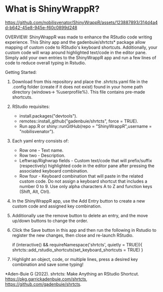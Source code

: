 




<h1>What is ShinyWrappR?</h1>

https://github.com/nobilisvenator/ShinyWrappR/assets/123887893/314d4a4d-b642-45e8-945e-f60c0899d248




OVERVIEW:
ShinyWrappR was made to enhance the RStudio code writing experience.  This Shiny app and the gadenbuie/shrtcts* package allow mapping of custom code to RStudio's keyboard shortcuts.  Additionally, your custom code will wrap around highlighted text/code in the editor pane.  Simply add your own entries to the ShinyWrappR app and run a few lines of code to reduce overall typing in Rstudio.

Getting Started:
1. Download from this repository and place the .shrtcts.yaml file in the .config folder (create if it does not exist) found in your home path directory (windows-> %userprofile%).  This file contains pre-made shortcuts.

2. RStudio requisites:
	* install.packages("devtools").
	* remotes::install_github("gadenbuie/shrtcts", force = TRUE).
 	* Run app.R or shiny::runGitHub(repo = "ShinyWrappR",username = "nobilisvenator").

3. Each yaml entry consists of: 
	* Row one - Text name.
	* Row two - Description.  
	* Leftwrap/Righwrap fields - Custom text/code that will prefix/suffix (respectively) 
 	  highlighted code in the editor pane after pressing the associated keyboard combination.
	* Row four - Keyboard combination that will paste in the related custom code.
 	  Do not assign a keyboard shortcut that includes a number 0 to 9.  Use only alpha
    	  characters A to Z and function keys (Shift, Alt, Ctrl).

4. In the ShinyWrappR app, use the Add Entry button to create a new custom code and assigned key combination.

5. Additionally use the remove button to delete an entry, and the move up/down buttons to change the order.

6. Click the Save button in this app and then run the following in Rstudio to register the new changes, then close and re-launch RStudio.

	if (interactive() && requireNamespace('shrtcts', quietly = TRUE)){ 
	  shrtcts::add_rstudio_shortcuts(set_keyboard_shortcuts = TRUE) 
	}

7. Highlight an object, code, or multiple lines, press a desired key combination and save some typing!

*Aden-Buie G (2022). shrtcts: Make Anything an RStudio Shortcut. https://pkg.garrickadenbuie.com/shrtcts, https://github.com/gadenbuie/shrtcts.





